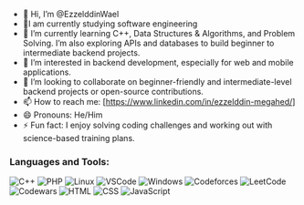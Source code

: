 - 👋 Hi, I’m @EzzelddinWael
- 🌱I am currently studying software engineering
- 🌱 I’m currently learning C++, Data Structures & Algorithms, and Problem Solving. I’m also exploring APIs and databases to build beginner to intermediate backend projects.
- 👀 I’m interested in backend development, especially for web and mobile applications.
- 💞️ I’m looking to collaborate on beginner-friendly and intermediate-level backend projects or open-source contributions.
- 📫 How to reach me: [https://www.linkedin.com/in/ezzelddin-megahed/]
- 😄 Pronouns: He/Him
- ⚡ Fun fact: I enjoy solving coding challenges and working out with science-based training plans.


<!---
EzzelddinWael/EzzelddinWael is a ✨ special ✨ repository because its `README.md` (this file) appears on your GitHub profile.
You can click the Preview link to take a look at your changes.
--->
### Languages and Tools:
![C++](https://img.shields.io/badge/C++-00599C?style=flat-square&logo=c%2B%2B&logoColor=white)
![PHP](https://img.shields.io/badge/PHP-777BB4?style=flat-square&logo=php&logoColor=white)
![Linux](https://img.shields.io/badge/Linux-FCC624?style=flat-square&logo=linux&logoColor=black)
![VSCode](https://img.shields.io/badge/VSCode-007ACC?style=flat-square&logo=visual-studio-code&logoColor=white)
![Windows](https://img.shields.io/badge/Windows-0078D6?style=flat-square&logo=windows&logoColor=white)
![Codeforces](https://img.shields.io/badge/Codeforces-004B87?style=flat-square&logo=codeforces&logoColor=white)
![LeetCode](https://img.shields.io/badge/LeetCode-F9DC5C?style=flat-square&logo=leetcode&logoColor=black)
![Codewars](https://img.shields.io/badge/Codewars-B1361E?style=flat-square&logo=codewars&logoColor=white)
![HTML](https://img.shields.io/badge/HTML-E34F26?style=flat-square&logo=html5&logoColor=white)
![CSS](https://img.shields.io/badge/CSS-1572B6?style=flat-square&logo=css3&logoColor=white)
![JavaScript](https://img.shields.io/badge/JavaScript-F7DF1E?style=flat-square&logo=javascript&logoColor=black)


